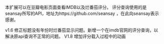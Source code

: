 ﻿本扩展可以在豆瓣电影页面查看IMDB以及烂番茄评分。
评分查询使用的是seansay所写的API，地址为https://github.com/seansay ，在此向seansay表示感谢。

v1.6 修正标题没有年份时烂番茄显示问题。新增一个在imdb官网的评分查询，以解决原api查询不正常的问题。
V1.8 增加评分载入过程中的动画
